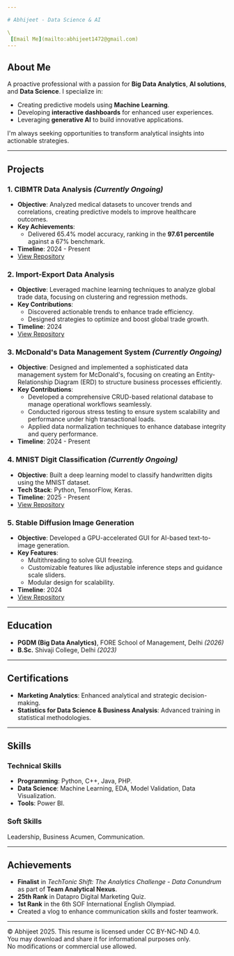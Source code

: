 ```yaml
---

# Abhijeet - Data Science & AI 

\
 [Email Me](mailto:abhijeet1472@gmail.com)
---
```


##  About Me

A proactive professional with a passion for **Big Data Analytics**, **AI solutions**, and **Data Science**. I specialize in:

- Creating predictive models using **Machine Learning**.
- Developing **interactive dashboards** for enhanced user experiences.
- Leveraging **generative AI** to build innovative applications.

I'm always seeking opportunities to transform analytical insights into actionable strategies.

---

##  Projects

### 1. **CIBMTR Data Analysis** *(Currently Ongoing)*

- **Objective**: Analyzed medical datasets to uncover trends and correlations, creating predictive models to improve healthcare outcomes.
- **Key Achievements**:
  - Delivered 65.4% model accuracy, ranking in the **97.61 percentile** against a 67% benchmark.
- **Timeline**: 2024 - Present
- [View Repository](https://github.com/Abhijeet-Real/CIBMTR)

### 2. **Import-Export Data Analysis**

- **Objective**: Leveraged machine learning techniques to analyze global trade data, focusing on clustering and regression methods.
- **Key Contributions**:
  - Discovered actionable trends to enhance trade efficiency.
  - Designed strategies to optimize and boost global trade growth.
- **Timeline**: 2024
- [View Repository](https://github.com/Abhijeet055002/Term-2_Project-2)

### 3. **McDonald's Data Management System** *(Currently Ongoing)*

- **Objective**: Designed and implemented a sophisticated data management system for McDonald's, focusing on creating an Entity-Relationship Diagram (ERD) to structure business processes efficiently.
- **Key Contributions**:
  - Developed a comprehensive CRUD-based relational database to manage operational workflows seamlessly.
  - Conducted rigorous stress testing to ensure system scalability and performance under high transactional loads.
  - Applied data normalization techniques to enhance database integrity and query performance.
- **Timeline**: 2024 - Present


### 4. **MNIST Digit Classification** *(Currently Ongoing)*

- **Objective**: Built a deep learning model to classify handwritten digits using the MNIST dataset.
- **Tech Stack**: Python, TensorFlow, Keras.
- **Timeline**: 2025 - Present
- [View Repository](https://github.com/Abhijeet055002/MNIST)

### 5. **Stable Diffusion Image Generation**

- **Objective**: Developed a GPU-accelerated GUI for AI-based text-to-image generation.
- **Key Features**:
  - Multithreading to solve GUI freezing.
  - Customizable features like adjustable inference steps and guidance scale sliders.
  - Modular design for scalability.
- **Timeline**: 2024
- [View Repository](https://github.com/Abhijeet-Real/Stable-Diffusion)
---

##  Education

- **PGDM (Big Data Analytics)**, FORE School of Management, Delhi *(2026)*
- **B.Sc.** Shivaji College, Delhi *(2023)*

---

##  Certifications

- **Marketing Analytics**: Enhanced analytical and strategic decision-making.
- **Statistics for Data Science & Business Analysis**: Advanced training in statistical methodologies.

---

##  Skills

### **Technical Skills**

- **Programming**: Python, C++, Java, PHP.
- **Data Science**: Machine Learning, EDA, Model Validation, Data Visualization.
- **Tools**: Power BI.

### **Soft Skills**

Leadership, Business Acumen, Communication.

---

##  Achievements

- **Finalist** in *TechTonic Shift: The Analytics Challenge - Data Conundrum* as part of **Team Analytical Nexus**.
- **25th Rank** in Datapro Digital Marketing Quiz.
- **1st Rank** in the 6th SOF International English Olympiad.
- Created a vlog to enhance communication skills and foster teamwork.

---

© Abhijeet 2025. This resume is licensed under CC BY-NC-ND 4.0.  
You may download and share it for informational purposes only.  
No modifications or commercial use allowed.  

